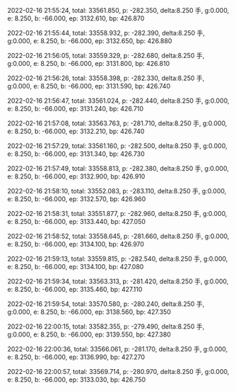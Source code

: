 2022-02-16 21:55:24, total: 33561.850, p: -282.350, delta:8.250 手, g:0.000, e: 8.250, b: -66.000, ep: 3132.610, bp: 426.870

2022-02-16 21:55:44, total: 33558.932, p: -282.390, delta:8.250 手, g:0.000, e: 8.250, b: -66.000, ep: 3132.650, bp: 426.880

2022-02-16 21:56:05, total: 33559.329, p: -282.680, delta:8.250 手, g:0.000, e: 8.250, b: -66.000, ep: 3131.800, bp: 426.810

2022-02-16 21:56:26, total: 33558.398, p: -282.330, delta:8.250 手, g:0.000, e: 8.250, b: -66.000, ep: 3131.590, bp: 426.740

2022-02-16 21:56:47, total: 33561.024, p: -282.440, delta:8.250 手, g:0.000, e: 8.250, b: -66.000, ep: 3131.240, bp: 426.710

2022-02-16 21:57:08, total: 33563.763, p: -281.710, delta:8.250 手, g:0.000, e: 8.250, b: -66.000, ep: 3132.210, bp: 426.740

2022-02-16 21:57:29, total: 33561.160, p: -282.500, delta:8.250 手, g:0.000, e: 8.250, b: -66.000, ep: 3131.340, bp: 426.730

2022-02-16 21:57:49, total: 33558.813, p: -282.380, delta:8.250 手, g:0.000, e: 8.250, b: -66.000, ep: 3132.900, bp: 426.910

2022-02-16 21:58:10, total: 33552.083, p: -283.110, delta:8.250 手, g:0.000, e: 8.250, b: -66.000, ep: 3132.570, bp: 426.960

2022-02-16 21:58:31, total: 33551.877, p: -282.960, delta:8.250 手, g:0.000, e: 8.250, b: -66.000, ep: 3133.440, bp: 427.050

2022-02-16 21:58:52, total: 33558.645, p: -281.660, delta:8.250 手, g:0.000, e: 8.250, b: -66.000, ep: 3134.100, bp: 426.970

2022-02-16 21:59:13, total: 33559.815, p: -282.540, delta:8.250 手, g:0.000, e: 8.250, b: -66.000, ep: 3134.100, bp: 427.080

2022-02-16 21:59:34, total: 33563.313, p: -281.420, delta:8.250 手, g:0.000, e: 8.250, b: -66.000, ep: 3135.460, bp: 427.110

2022-02-16 21:59:54, total: 33570.580, p: -280.240, delta:8.250 手, g:0.000, e: 8.250, b: -66.000, ep: 3138.560, bp: 427.350

2022-02-16 22:00:15, total: 33582.355, p: -279.490, delta:8.250 手, g:0.000, e: 8.250, b: -66.000, ep: 3139.550, bp: 427.380

2022-02-16 22:00:36, total: 33566.061, p: -281.170, delta:8.250 手, g:0.000, e: 8.250, b: -66.000, ep: 3136.990, bp: 427.270

2022-02-16 22:00:57, total: 33569.714, p: -280.970, delta:8.250 手, g:0.000, e: 8.250, b: -66.000, ep: 3133.030, bp: 426.750
